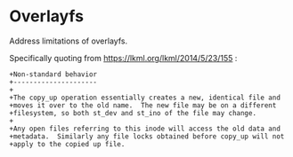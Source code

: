 # Overlayfs


Address limitations of overlayfs. 

Specifically quoting from https://lkml.org/lkml/2014/5/23/155 :

```
+Non-standard behavior
+---------------------
+
+The copy_up operation essentially creates a new, identical file and
+moves it over to the old name.  The new file may be on a different
+filesystem, so both st_dev and st_ino of the file may change.
+
+Any open files referring to this inode will access the old data and
+metadata.  Similarly any file locks obtained before copy_up will not
+apply to the copied up file.

```

